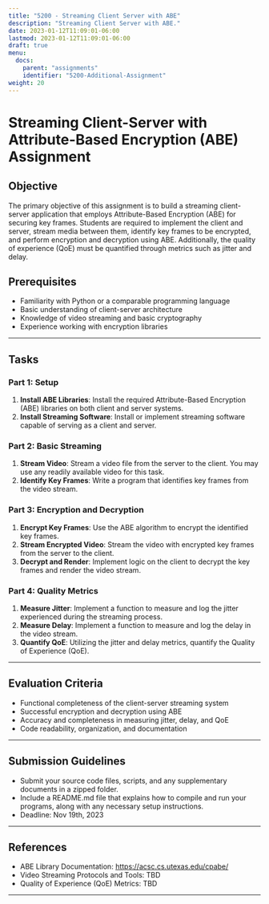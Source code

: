 ```yaml
---
title: "5200 - Streaming Client Server with ABE"
description: "Streaming Client Server with ABE."
date: 2023-01-12T11:09:01-06:00
lastmod: 2023-01-12T11:09:01-06:00
draft: true
menu:
  docs:
    parent: "assignments"
    identifier: "5200-Additional-Assignment"
weight: 20
---
```


# Streaming Client-Server with Attribute-Based Encryption (ABE) Assignment

## Objective

The primary objective of this assignment is to build a streaming client-server application that employs Attribute-Based Encryption (ABE) for securing key frames. Students are required to implement the client and server, stream media between them, identify key frames to be encrypted, and perform encryption and decryption using ABE. Additionally, the quality of experience (QoE) must be quantified through metrics such as jitter and delay.

## Prerequisites

- Familiarity with Python or a comparable programming language
- Basic understanding of client-server architecture
- Knowledge of video streaming and basic cryptography
- Experience working with encryption libraries

---

## Tasks

### Part 1: Setup

1. **Install ABE Libraries**: Install the required Attribute-Based Encryption (ABE) libraries on both client and server systems.
2. **Install Streaming Software**: Install or implement streaming software capable of serving as a client and server.

### Part 2: Basic Streaming

1. **Stream Video**: Stream a video file from the server to the client. You may use any readily available video for this task.
2. **Identify Key Frames**: Write a program that identifies key frames from the video stream.

### Part 3: Encryption and Decryption

1. **Encrypt Key Frames**: Use the ABE algorithm to encrypt the identified key frames.
2. **Stream Encrypted Video**: Stream the video with encrypted key frames from the server to the client.
3. **Decrypt and Render**: Implement logic on the client to decrypt the key frames and render the video stream.

### Part 4: Quality Metrics

1. **Measure Jitter**: Implement a function to measure and log the jitter experienced during the streaming process.
2. **Measure Delay**: Implement a function to measure and log the delay in the video stream.
3. **Quantify QoE**: Utilizing the jitter and delay metrics, quantify the Quality of Experience (QoE).

---

## Evaluation Criteria

- Functional completeness of the client-server streaming system
- Successful encryption and decryption using ABE
- Accuracy and completeness in measuring jitter, delay, and QoE
- Code readability, organization, and documentation

---

## Submission Guidelines

- Submit your source code files, scripts, and any supplementary documents in a zipped folder.
- Include a README.md file that explains how to compile and run your programs, along with any necessary setup instructions.
- Deadline: Nov 19th, 2023

---

## References

- ABE Library Documentation: https://acsc.cs.utexas.edu/cpabe/
- Video Streaming Protocols and Tools: TBD
- Quality of Experience (QoE) Metrics: TBD

---
